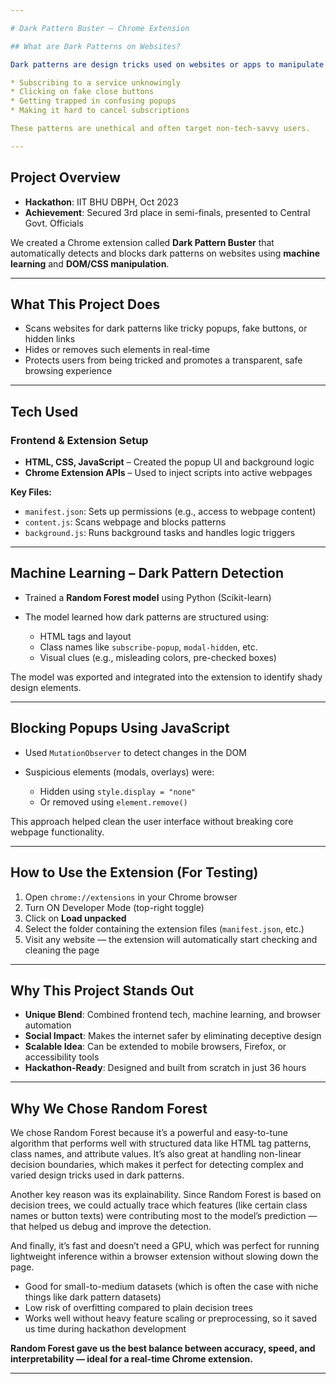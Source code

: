 ```yaml
---

# Dark Pattern Buster – Chrome Extension

## What are Dark Patterns on Websites?

Dark patterns are design tricks used on websites or apps to manipulate users into doing things they might not want to — such as:

* Subscribing to a service unknowingly
* Clicking on fake close buttons
* Getting trapped in confusing popups
* Making it hard to cancel subscriptions

These patterns are unethical and often target non-tech-savvy users.

---
```


## Project Overview

* **Hackathon**: IIT BHU DBPH, Oct 2023
* **Achievement**: Secured 3rd place in semi-finals, presented to Central Govt. Officials

We created a Chrome extension called **Dark Pattern Buster** that automatically detects and blocks dark patterns on websites using **machine learning** and **DOM/CSS manipulation**.

---

## What This Project Does

* Scans websites for dark patterns like tricky popups, fake buttons, or hidden links
* Hides or removes such elements in real-time
* Protects users from being tricked and promotes a transparent, safe browsing experience

---

## Tech Used

### Frontend & Extension Setup

* **HTML, CSS, JavaScript** – Created the popup UI and background logic
* **Chrome Extension APIs** – Used to inject scripts into active webpages

**Key Files:**

* `manifest.json`: Sets up permissions (e.g., access to webpage content)
* `content.js`: Scans webpage and blocks patterns
* `background.js`: Runs background tasks and handles logic triggers

---

## Machine Learning – Dark Pattern Detection

* Trained a **Random Forest model** using Python (Scikit-learn)
* The model learned how dark patterns are structured using:

  * HTML tags and layout
  * Class names like `subscribe-popup`, `modal-hidden`, etc.
  * Visual clues (e.g., misleading colors, pre-checked boxes)

The model was exported and integrated into the extension to identify shady design elements.

---

## Blocking Popups Using JavaScript

* Used `MutationObserver` to detect changes in the DOM
* Suspicious elements (modals, overlays) were:

  * Hidden using `style.display = "none"`
  * Or removed using `element.remove()`

This approach helped clean the user interface without breaking core webpage functionality.

---

## How to Use the Extension (For Testing)

1. Open `chrome://extensions` in your Chrome browser
2. Turn ON Developer Mode (top-right toggle)
3. Click on **Load unpacked**
4. Select the folder containing the extension files (`manifest.json`, etc.)
5. Visit any website — the extension will automatically start checking and cleaning the page

---

## Why This Project Stands Out

* **Unique Blend**: Combined frontend tech, machine learning, and browser automation
* **Social Impact**: Makes the internet safer by eliminating deceptive design
* **Scalable Idea**: Can be extended to mobile browsers, Firefox, or accessibility tools
* **Hackathon-Ready**: Designed and built from scratch in just 36 hours

---

## Why We Chose Random Forest

We chose Random Forest because it’s a powerful and easy-to-tune algorithm that performs well with structured data like HTML tag patterns, class names, and attribute values.
It’s also great at handling non-linear decision boundaries, which makes it perfect for detecting complex and varied design tricks used in dark patterns.

Another key reason was its explainability. Since Random Forest is based on decision trees, we could actually trace which features (like certain class names or button texts) were contributing most to the model’s prediction — that helped us debug and improve the detection.

And finally, it’s fast and doesn’t need a GPU, which was perfect for running lightweight inference within a browser extension without slowing down the page.

* Good for small-to-medium datasets (which is often the case with niche things like dark pattern datasets)
* Low risk of overfitting compared to plain decision trees
* Works well without heavy feature scaling or preprocessing, so it saved us time during hackathon development

**Random Forest gave us the best balance between accuracy, speed, and interpretability — ideal for a real-time Chrome extension.**

---
